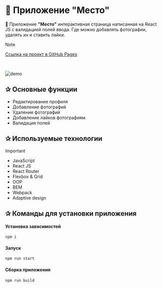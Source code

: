# 🌃 Приложение "Место"

🌃 Приложение **"Место"** интерактивная страница написанная на React JS c валидацией полей ввода. Где можно добавлять фотографии, удалять их и ставить лайки.

> [!NOTE]
> [Ссылка на проект в GitHub Pages](https://vitali-workspace.github.io/praktikum-public-9p/)

<p>&nbsp;</p>

<img src="https://i.ibb.co/vmfTM6Y/perview-1.png" alt="demo">

<h2>&#10032; Основные функции</h2>

- Редактирование профиля 
- Добавление фотографий
- Удаление фотографий
- Добавление лайков фотографиям
- Валидация полей

<h2>&#10032; Используемые технологии</h2>

> [!IMPORTANT]
> - JavaScript
> - React JS
> - React Router
> - Flexbox & Grid
> - OOP
> - BEM
> - Webpack
> - Adaptive design

<h2>&#10032; Команды для установки приложения</h2>

#### Установка зависимостей

```
npm i
```
#### Запуск

```
npm run start
```
#### Сборка приложения

```
npm run build
```


